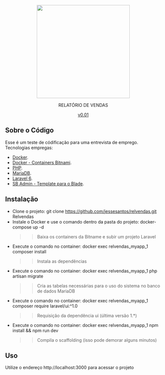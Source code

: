 <p align="center"><img src="https://res.cloudinary.com/dtfbvvkyp/image/upload/v1566331377/laravel-logolockup-cmyk-red.svg" width="300"></p>
<p align="center">RELATÓRIO DE VENDAS</p>
<p align="center"><a href="#">v0.01</a></p>

## Sobre o Código

Esse é um teste de códificação para uma entrevista de emprego.
Tecnologias empregas:

- [Docker](https://docs.docker.com).
- [Docker - Containers Bitnami](https://bitnami.com/stacks/containers).
- [PHP](https://laravel.com/docs/container).
- [MariaDB](https://mariadb.org).
- [Laravel 6](https://laravel.com/docs/6.x/).
- [SB Admin - Template para o Blade](https://startbootstrap.com/templates/sb-admin/).

## Instalação

 - Clone o projeto: git clone https://github.com/jessesantos/relvendas.git Relvendas
 - Instale o Docker e use o comando dentro da pasta do projeto: docker-compose up -d
    >> Baixa os containers da Bitname e subir um projeto Laravel
 - Execute o comando no container: docker exec relvendas_myapp_1 composer install
    >> Instala as dependências
 - Execute o comando no container: docker exec relvendas_myapp_1 php artisan migrate
    >> Cria as tabelas necessárias para o uso do sistema no banco de dados MariaDB
 - Execute o comando no container: docker exec relvendas_myapp_1 composer require laravel/ui:^1.0
    >> Requisição da dependência ui (última versão 1.*)
 - Execute o comando no container: docker exec relvendas_myapp_1 npm install && npm run dev
    >> Compila o scaffolding (isso pode demorar alguns minutos)

## Uso

Utilize o endereço http://localhost:3000 para acessar o projeto